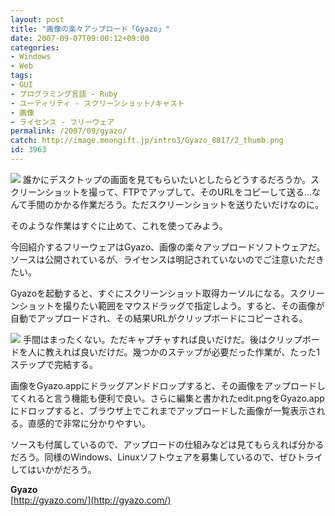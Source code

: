 ```yaml
---
layout: post
title: "画像の楽々アップロード「Gyazo」"
date: 2007-09-07T09:00:12+09:00
categories:
- Windows
- Web
tags: 
- GUI
- プログラミング言語 - Ruby
- ユーティリティ - スクリーンショット/キャスト
- 画像
- ライセンス - フリーウェア
permalink: /2007/09/gyazo/
catch: http://image.moongift.jp/intro3/Gyazo_8017/2_thumb.png
id: 3963
---
```

[![](http://image.moongift.jp/intro3/Gyazo_8017/3_thumb.png)](http://image.moongift.jp/intro3/Gyazo_8017/32.png) 誰かにデスクトップの画面を見てもらいたいとしたらどうするだろうか。スクリーンショットを撮って、FTPでアップして、そのURLをコピーして送る…なんて手間のかかる作業だろう。ただスクリーンショットを送りたいだけなのに。   
  
そのような作業はすぐに止めて、これを使ってみよう。   
  
今回紹介するフリーウェアはGyazo、画像の楽々アップロードソフトウェアだ。ソースは公開されているが、ライセンスは明記されていないのでご注意いただきたい。   
  
<!--more-->  
  
Gyazoを起動すると、すぐにスクリーンショット取得カーソルになる。スクリーンショットを撮りたい範囲をマウスドラッグで指定しよう。すると、その画像が自動でアップロードされ、その結果URLがクリップボードにコピーされる。   
  
[![](http://image.moongift.jp/intro3/Gyazo_8017/2_thumb.png)](http://image.moongift.jp/intro3/Gyazo_8017/22.png) 手間はまったくない。ただキャプチャすれば良いだけだ。後はクリップボードを人に教えれば良いだけだ。幾つかのステップが必要だった作業が、たった1ステップで完結する。   
  
画像をGyazo.appにドラッグアンドドロップすると、その画像をアップロードしてくれると言う機能も便利で良い。さらに編集と書かれたedit.pngをGyazo.appにドロップすると、ブラウザ上でこれまでアップロードした画像が一覧表示される。直感的で非常に分かりやすい。   
  
ソースも付属しているので、アップロードの仕組みなどは見てもらえれば分かるだろう。同様のWindows、Linuxソフトウェアを募集しているので、ぜひトライしてはいかがだろう。   
  
**Gyazo**  
[http://gyazo.com/](http://gyazo.com/)
